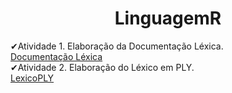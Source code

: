 <h1 align="center"> LinguagemR </h1>

✔Atividade 1. Elaboração da Documentação Léxica. <br>
[Documentação Léxica](https://github.com/JessicaPortilio/LinguagemR/blob/main/documentos/Documenta%C3%A7%C3%A3o%20R.pdf) <br>
✔Atividade 2. Elaboração do Léxico em PLY. <br>
[LexicoPLY](https://github.com/JessicaPortilio/LinguagemR/blob/main/ExpressionLanguageLex.py.py)<br>
<br>
